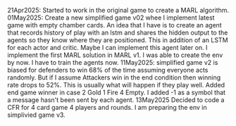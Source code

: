 

21Apr2025: Started to work in the original game to create a MARL algorithm. 
01May2025: Create a new simplified game v02 whee I implement latest game with empty chamber cards. 
An idea that I have is to create an agent that records history of play with an lstm and shares the hidden output to the agents so they know where they are positioned. This in addition of an LSTM for each actor and critic. 
Maybe I can implement this agent later on. I implement the first MARL solution in MARL v1. 
I was able to create the env by now. I have to train the agents now. 
11May2025: simplified game v2 is biased for defenders to win 68% of the time assuming everyone acts randomly. But if I assume Attackers win in the end condition then winning rate drops to 52%. This is usually what will happen if they play well. 
Added end game winner in case 2 Gold 1 Fire 4 Empty. 
I added -1 as a symbol that a message hasn't been sent by each agent. 
13May2025
Decided to code a CFR for 4 card game 4 players and rounds. I am preparing the env in simplivied game v3. 
